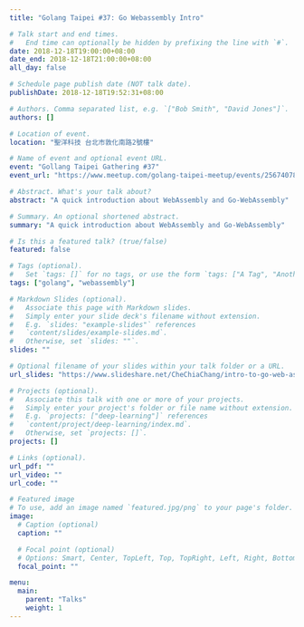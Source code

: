 ```yaml
---
title: "Golang Taipei #37: Go Webassembly Intro"

# Talk start and end times.
#   End time can optionally be hidden by prefixing the line with `#`.
date: 2018-12-18T19:00:00+08:00
date_end: 2018-12-18T21:00:00+08:00
all_day: false

# Schedule page publish date (NOT talk date).
publishDate: 2018-12-18T19:52:31+08:00

# Authors. Comma separated list, e.g. `["Bob Smith", "David Jones"]`.
authors: []

# Location of event.
location: "聖洋科技 台北市敦化南路2號樓"

# Name of event and optional event URL.
event: "Gollang Taipei Gathering #37"
event_url: "https://www.meetup.com/golang-taipei-meetup/events/256740786/"

# Abstract. What's your talk about?
abstract: "A quick introduction about WebAssembly and Go-WebAssembly"

# Summary. An optional shortened abstract.
summary: "A quick introduction about WebAssembly and Go-WebAssembly"

# Is this a featured talk? (true/false)
featured: false

# Tags (optional).
#   Set `tags: []` for no tags, or use the form `tags: ["A Tag", "Another Tag"]` for one or more tags.
tags: ["golang", "webassembly"]

# Markdown Slides (optional).
#   Associate this page with Markdown slides.
#   Simply enter your slide deck's filename without extension.
#   E.g. `slides: "example-slides"` references 
#   `content/slides/example-slides.md`.
#   Otherwise, set `slides: ""`.
slides: ""

# Optional filename of your slides within your talk folder or a URL.
url_slides: "https://www.slideshare.net/CheChiaChang/intro-to-go-web-assembly"

# Projects (optional).
#   Associate this talk with one or more of your projects.
#   Simply enter your project's folder or file name without extension.
#   E.g. `projects: ["deep-learning"]` references 
#   `content/project/deep-learning/index.md`.
#   Otherwise, set `projects: []`.
projects: []

# Links (optional).
url_pdf: ""
url_video: ""
url_code: ""

# Featured image
# To use, add an image named `featured.jpg/png` to your page's folder. 
image:
  # Caption (optional)
  caption: ""

  # Focal point (optional)
  # Options: Smart, Center, TopLeft, Top, TopRight, Left, Right, BottomLeft, Bottom, BottomRight
  focal_point: ""

menu:
  main:
    parent: "Talks"
    weight: 1
---
```

